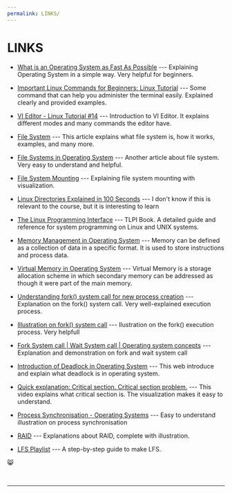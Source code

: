 ```yaml
---
permalink: LINKS/
---
```


# LINKS

* [What is an Operating System as Fast As Possible](https://www.youtube.com/watch?v=pVzRTmdd9j0) ---
Explaining Operating System in a simple way. Very helpful for beginners.

* [Important Linux Commands for Beginners: Linux Tutorial](https://youtu.be/_TlK0-5EJ-Y?si=Lj-ORGjGSRBZrOaP) ---
Some command that can help you administer the terminal easily. Explained clearly and provided examples.

* [VI Editor - Linux Tutorial #14](https://youtu.be/pU2k776i2Zw?si=CjYLr1Tjucs2UQAA) ---
Introduction to VI Editor. It explains different modes and many commands the editor have.

* [File System](https://www.techtarget.com/searchstorage/definition/file-system) ---
This article explains what file system is, how it works, examples, and many more.

* [File Systems in Operating System](https://www.geeksforgeeks.org/file-systems-in-operating-system/) ---
Another article about file system. Very easy to understand and helpful.

* [File System Mounting](https://www.youtube.com/watch?v=QT1mBAJBuoA) ---
Explaining file system mounting with visualization.

* [Linux Directories Explained in 100 Seconds](https://www.youtube.com/watch?v=42iQKuQodW4) ---
I don't know if this is relevant to the course, but it is interesting to learn

* [The Linux Programming Interface](https://man7.org/tlpi/) ---
TLPI Book. A detailed guide and reference for system programming on Linux and UNIX systems.

* [Memory Management in Operating System](https://www.geeksforgeeks.org/memory-management-in-operating-system/) ---
Memory can be defined as a collection of data in a specific format. It is used to store instructions and process data.

* [Virtual Memory in Operating System](https://www.geeksforgeeks.org/virtual-memory-in-operating-system/) ---
Virtual Memory is a storage allocation scheme in which secondary memory can be addressed as though it were part of the main memory.

* [Understanding fork() system call for new process creation](https://youtu.be/PwxTbksJ2fo?si=MvqOur5DvGO9mMhB) ---
Explanation on the fork() system call. Very well-explained execution process.

* [Illustration on fork() system call](https://youtu.be/_kUiH8DG-Ao?si=Skg-NuJDJuRuul-2) ---
Ilustration on the fork() execution process. Very helpfull

* [Fork System call | Wait System call | Operating system concepts](https://youtu.be/RpKQO3hgvD4?si=G7lAalwliLnzITgK) ---
Explanation and demonstration on fork and wait system call

* [Introduction of Deadlock in Operating System](https://www.geeksforgeeks.org/introduction-of-deadlock-in-operating-system/) ---
This web introduce and explain what deadlock is in operating system. 

* [Quick explanation: Critical section. Critical section problem.](https://www.youtube.com/watch?v=BSX1YEoCVgA) ---
This video explains what critical section is. The visualization makes it easy to understand.

* [Process Synchronisation - Operating Systems](https://youtu.be/eKKc0d7kzww?si=o6eRO2zMRgI2Mjoh) ---
Easy to understand illustration on process synchronisation

* [RAID](https://www.prepressure.com/library/technology/raid) ---
Explanations about RAID, complete with illustration.

* [LFS Playlist](https://youtube.com/playlist?list=PLyc5xVO2uDsA5QPbtj_eYU8J0qrvU6315&si=c39IWpkKLafMbPmA) ---
A step-by-step guide to make LFS.

😸

<br>
<hr>
